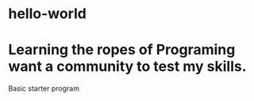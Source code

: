 # hello-world
# Learning the ropes of Programing want a community to test my skills.
Basic starter program
